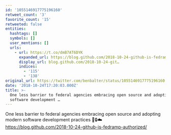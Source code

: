 ```yaml
---
id: '1055146917775196160'
retweet_count: '3'
favorite_count: '15'
retweeted: false
entities:
  hashtags: []
  symbols: []
  user_mentions: []
  urls:
    - url: https://t.co/dmB7AT6DYK
      expanded_url: https://blog.github.com/2018-10-24-github-is-fedramp-authorized/
      display_url: blog.github.com/2018-10-24-git…
      indices:
        - '115'
        - '138'
original_url: https://twitter.com/benbalter/status/1055146917775196160
date: '2018-10-24T17:20:03.000Z'
title: >-
  One less barrier to federal agencies embracing open source and adopting modern
  software development …
---
```


One less barrier to federal agencies embracing open source and adopting modern software development practices 🎉🔒☁️ https://blog.github.com/2018-10-24-github-is-fedramp-authorized/